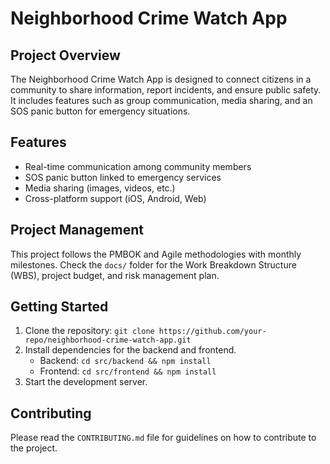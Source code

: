 # Neighborhood Crime Watch App

## Project Overview
The Neighborhood Crime Watch App is designed to connect citizens in a community to share information, report incidents, and ensure public safety. It includes features such as group communication, media sharing, and an SOS panic button for emergency situations.

## Features
- Real-time communication among community members
- SOS panic button linked to emergency services
- Media sharing (images, videos, etc.)
- Cross-platform support (iOS, Android, Web)

## Project Management
This project follows the PMBOK and Agile methodologies with monthly milestones. Check the `docs/` folder for the Work Breakdown Structure (WBS), project budget, and risk management plan.

## Getting Started
1. Clone the repository: `git clone https://github.com/your-repo/neighborhood-crime-watch-app.git`
2. Install dependencies for the backend and frontend.
   - Backend: `cd src/backend && npm install`
   - Frontend: `cd src/frontend && npm install`
3. Start the development server.

## Contributing
Please read the `CONTRIBUTING.md` file for guidelines on how to contribute to the project.
